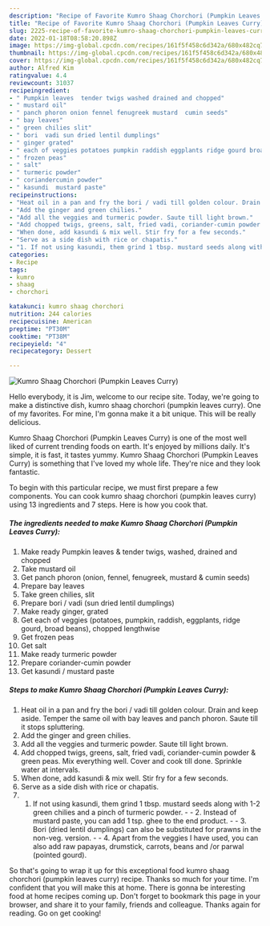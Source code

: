 ```yaml
---
description: "Recipe of Favorite Kumro Shaag Chorchori (Pumpkin Leaves Curry)"
title: "Recipe of Favorite Kumro Shaag Chorchori (Pumpkin Leaves Curry)"
slug: 2225-recipe-of-favorite-kumro-shaag-chorchori-pumpkin-leaves-curry
date: 2022-01-18T08:58:20.898Z
image: https://img-global.cpcdn.com/recipes/161f5f458c6d342a/680x482cq70/kumro-shaag-chorchori-pumpkin-leaves-curry-recipe-main-photo.jpg
thumbnail: https://img-global.cpcdn.com/recipes/161f5f458c6d342a/680x482cq70/kumro-shaag-chorchori-pumpkin-leaves-curry-recipe-main-photo.jpg
cover: https://img-global.cpcdn.com/recipes/161f5f458c6d342a/680x482cq70/kumro-shaag-chorchori-pumpkin-leaves-curry-recipe-main-photo.jpg
author: Alfred Kim
ratingvalue: 4.4
reviewcount: 31037
recipeingredient:
- " Pumpkin leaves  tender twigs washed drained and chopped"
- " mustard oil"
- " panch phoron onion fennel fenugreek mustard  cumin seeds"
- " bay leaves"
- " green chilies slit"
- " bori  vadi sun dried lentil dumplings"
- " ginger grated"
- " each of veggies potatoes pumpkin raddish eggplants ridge gourd broad beans chopped lengthwise"
- " frozen peas"
- " salt"
- " turmeric powder"
- " coriandercumin powder"
- " kasundi  mustard paste"
recipeinstructions:
- "Heat oil in a pan and fry the bori / vadi till golden colour. Drain and keep aside. Temper the same oil with bay leaves and panch phoron. Saute till it stops spluttering."
- "Add the ginger and green chilies."
- "Add all the veggies and turmeric powder. Saute till light brown."
- "Add chopped twigs, greens, salt, fried vadi, coriander-cumin powder & green peas. Mix everything well. Cover and cook till done. Sprinkle water at intervals."
- "When done, add kasundi & mix well. Stir fry for a few seconds."
- "Serve as a side dish with rice or chapatis."
- "1. If not using kasundi, them grind 1 tbsp. mustard seeds along with 1-2 green chilies and a pinch of turmeric powder.  2. Instead of mustard paste, you can add 1 tsp. ghee to the end product.   3. Bori (dried lentil dumplings) can also be substituted for prawns in the non-veg. version.  4. Apart from the veggies I have used, you can also add raw papayas, drumstick, carrots, beans and /or parwal (pointed gourd)."
categories:
- Recipe
tags:
- kumro
- shaag
- chorchori

katakunci: kumro shaag chorchori 
nutrition: 244 calories
recipecuisine: American
preptime: "PT30M"
cooktime: "PT38M"
recipeyield: "4"
recipecategory: Dessert

---
```



![Kumro Shaag Chorchori (Pumpkin Leaves Curry)](https://img-global.cpcdn.com/recipes/161f5f458c6d342a/680x482cq70/kumro-shaag-chorchori-pumpkin-leaves-curry-recipe-main-photo.jpg)

Hello everybody, it is Jim, welcome to our recipe site. Today, we're going to make a distinctive dish, kumro shaag chorchori (pumpkin leaves curry). One of my favorites. For mine, I'm gonna make it a bit unique. This will be really delicious.



Kumro Shaag Chorchori (Pumpkin Leaves Curry) is one of the most well liked of current trending foods on earth. It's enjoyed by millions daily. It's simple, it is fast, it tastes yummy. Kumro Shaag Chorchori (Pumpkin Leaves Curry) is something that I've loved my whole life. They're nice and they look fantastic.


To begin with this particular recipe, we must first prepare a few components. You can cook kumro shaag chorchori (pumpkin leaves curry) using 13 ingredients and 7 steps. Here is how you cook that.

<!--inarticleads1-->

##### The ingredients needed to make Kumro Shaag Chorchori (Pumpkin Leaves Curry):

1. Make ready  Pumpkin leaves & tender twigs, washed, drained and chopped
1. Take  mustard oil
1. Get  panch phoron (onion, fennel, fenugreek, mustard & cumin seeds)
1. Prepare  bay leaves
1. Take  green chilies, slit
1. Prepare  bori / vadi (sun dried lentil dumplings)
1. Make ready  ginger, grated
1. Get  each of veggies (potatoes, pumpkin, raddish, eggplants, ridge gourd, broad beans), chopped lengthwise
1. Get  frozen peas
1. Get  salt
1. Make ready  turmeric powder
1. Prepare  coriander-cumin powder
1. Get  kasundi / mustard paste




<!--inarticleads2-->

##### Steps to make Kumro Shaag Chorchori (Pumpkin Leaves Curry):

1. Heat oil in a pan and fry the bori / vadi till golden colour. Drain and keep aside. Temper the same oil with bay leaves and panch phoron. Saute till it stops spluttering.
1. Add the ginger and green chilies.
1. Add all the veggies and turmeric powder. Saute till light brown.
1. Add chopped twigs, greens, salt, fried vadi, coriander-cumin powder & green peas. Mix everything well. Cover and cook till done. Sprinkle water at intervals.
1. When done, add kasundi & mix well. Stir fry for a few seconds.
1. Serve as a side dish with rice or chapatis.
1. 1. If not using kasundi, them grind 1 tbsp. mustard seeds along with 1-2 green chilies and a pinch of turmeric powder. -  - 2. Instead of mustard paste, you can add 1 tsp. ghee to the end product.  -  - 3. Bori (dried lentil dumplings) can also be substituted for prawns in the non-veg. version. -  - 4. Apart from the veggies I have used, you can also add raw papayas, drumstick, carrots, beans and /or parwal (pointed gourd).




So that's going to wrap it up for this exceptional food kumro shaag chorchori (pumpkin leaves curry) recipe. Thanks so much for your time. I'm confident that you will make this at home. There is gonna be interesting food at home recipes coming up. Don't forget to bookmark this page in your browser, and share it to your family, friends and colleague. Thanks again for reading. Go on get cooking!
